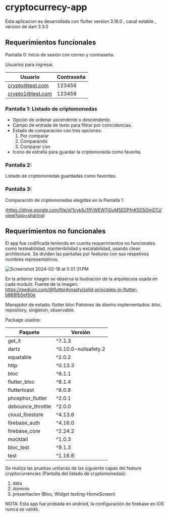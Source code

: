 # cryptocurrecy-app

Esta aplicacion es desarrollada con flutter version 3.19.0 , canal  estable , version de dart 3.3.0

## Requerimientos funcionales 

Pantalla 0: Inicio de sesión con correo y contraseña.

Usuarios para ingresar.

| Usuario           | Contraseña |
|-------------------|------------|
| crypto@test.com   | 123456     |
| crypto1@test.com  | 123456     |


### Pantalla 1: Listado de criptomonedas
- Opción de ordenar ascendente o descendente.
- Campo de entrada de texto para filtrar por coincidencias.
- Estado de comparación con tres opciones:
  1. Por comparar
  2. Comparando
  3. Comparar con
- Icono de estrella para guardar la criptomoneda como favorita.

### Pantalla 2: 
Listado de criptomonedas guardadas como favoritas.

### Pantalla 3: 
Comparación de criptomonedas elegidas en la Pantalla 1.

(https://drive.google.com/file/d/1cyk9J1fFjWEW7iGyM5EDPfnK5D5OmDTJ/view?usp=sharing)

## Requerimientos no funcionales 

El app fue codificada teniendo en cuenta requerimientos no funcionales como testeabilidad, mantenibilidad y escalabilidad, usando clean architecture. 
Se dividen las pantallas por features con sus respetivos nombres representativos.

![Screenshot 2024-02-18 at 5 01 31 PM](https://github.com/davidC1991/cryptocurrency/assets/41081349/31b9f892-05c0-478c-aabd-bc854825fee6)

En la anterior imagen se observa la ilustración de la arquitecura usada en cada modulo. Fuente de la imagen: https://medium.com/@flutterdynasty/solid-principles-in-flutter-b868fb5ef60e

Manejador de estado: flutter bloc
Patrones de diseño implementados: bloc, repository, singleton, observable.

Package usados:

| Paquete              | Versión           |
|----------------------|-------------------|
| get_it               | ^7.1.3            |
| dartz                | ^0.10.0-nullsafety.2 |
| equatable           | ^2.0.2            |
| http                 | ^0.13.3           |
| bloc                 | ^8.1.1            |
| flutter_bloc         | ^8.1.4            |
| fluttertoast         | ^8.0.8            |
| phosphor_flutter     | ^2.0.1            |
| debounce_throttle    | ^2.0.0            |
| cloud_firestore     | ^4.13.6           |
| firebase_auth        | ^4.16.0           |
| firebase_core        | ^2.24.2           |
| mocktail             | ^1.0.3            |
| bloc_test            | ^9.1.3            |
| test                 | ^1.16.6           |

Se realiza las pruebas unitarias de las siguiente capas del feature cryptocurrencies (Pantalla del listado de cryptomonedas):
1. data
2. dominio
3. presentacion (Bloc, Widget testing-HomeScreen)

NOTA: Esta  app fue probada en android, la configuración de firebase en iOS nunca se validó.

       



